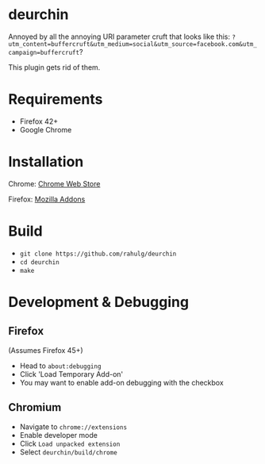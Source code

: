# deurchin

Annoyed by all the annoying URI parameter cruft that looks like this:
`?utm_content=buffercruft&utm_medium=social&utm_source=facebook.com&utm_campaign=buffercruft`?

This plugin gets rid of them.

# Requirements

* Firefox 42+
* Google Chrome

# Installation

Chrome: [Chrome Web Store](https://chrome.google.com/webstore/detail/kojlolmppeefdcgjjegaoldegjphhjfg)

Firefox: [Mozilla Addons](https://addons.mozilla.org/en-US/firefox/addon/deurchin/)

# Build

* `git clone https://github.com/rahulg/deurchin`
* `cd deurchin`
* `make`

# Development & Debugging

## Firefox

(Assumes Firefox 45+)

* Head to `about:debugging`
* Click 'Load Temporary Add-on'
* You may want to enable add-on debugging with the checkbox

## Chromium

* Navigate to `chrome://extensions`
* Enable developer mode
* Click `Load unpacked extension`
* Select `deurchin/build/chrome`
